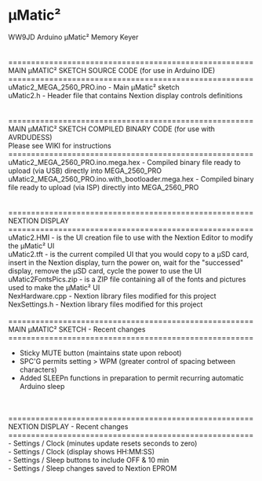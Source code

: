 # µMatic²
WW9JD Arduino µMatic² Memory Keyer <br>
<br>
<br>
======================================================<br>
MAIN µMATIC² SKETCH SOURCE CODE (for use in Arduino IDE) <br>
======================================================<br>
uMatic2_MEGA_2560_PRO.ino - Main µMatic² sketch<br>
uMatic2.h - Header file that contains Nextion display controls definitions<br>
<br>
<br>
======================================================<br>
MAIN µMATIC² SKETCH COMPILED BINARY CODE (for use with AVRDUDESS)<br>
  Please see WIKI for instructions<br>
======================================================<br>
uMatic2_MEGA_2560_PRO.ino.mega.hex - Compiled binary file ready to upload (via USB) directly into MEGA_2560_PRO<br>
uMatic2_MEGA_2560_PRO.ino.with_bootloader.mega.hex - Compiled binary file ready to upload (via ISP) directly into MEGA_2560_PRO<br>
<br>
<br>
======================================================<br>
NEXTION DISPLAY  <br>
======================================================<br>
uMatic2.HMI - is the UI creation file to use with the Nextion Editor to modify the µMatic² UI <br>
uMatic2.tft - is the current compiled UI that you would copy to a µSD card, insert in the Nextion display, turn the power on, wait for the "successed" display, remove the µSD card, cycle the power to use the UI <br>
uMatic2FontsPics.zip - is a ZIP file containing all of the fonts and pictures used to make the µMatic² UI<br>
NexHardware.cpp - Nextion library files modified for this project
NexSettings.h - Nextion library files modified for this project
<br>
<br>
======================================================<br>
MAIN µMATIC² SKETCH - Recent changes <br>
======================================================<br>
- Sticky MUTE button (maintains state upon reboot)
- SPC'G permits setting > WPM (greater control of spacing between characters)
- Added SLEEPn functions in preparation to permit recurring automatic Arduino sleep 
<br>
<br>
======================================================<br>
NEXTION DISPLAY - Recent changes   <br>
======================================================<br>
- Settings / Clock (minutes update resets seconds to zero)<br>
- Settings / Clock (display shows HH:MM:SS)<br>
- Settings / Sleep buttons to include OFF & 10 min<br>
- Settings / Sleep changes saved to Nextion EPROM<br>
<br>
<br>
<br>
<br>
